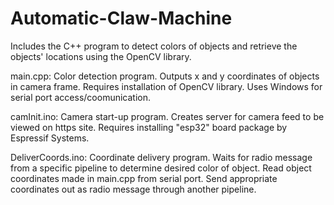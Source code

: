 # Automatic-Claw-Machine
Includes the C++ program to detect colors of objects and retrieve the objects' locations using the OpenCV library. 

main.cpp: Color detection program. Outputs x and y coordinates of objects in camera frame. Requires installation of OpenCV library. Uses Windows for serial port access/coomunication.

camInit.ino: Camera start-up program. Creates server for camera feed to be viewed on https site. Requires installing "esp32" board package by Espressif Systems. 

DeliverCoords.ino: Coordinate delivery program. Waits for radio message from a specific pipeline to determine desired color of object. Read object coordinates made in main.cpp from serial port. Send appropriate coordinates out as radio message through another pipeline.
